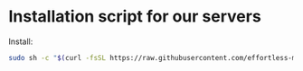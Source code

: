 # Installation script for our servers

Install:

```bash
sudo sh -c "$(curl -fsSL https://raw.githubusercontent.com/effortless-mgmt/server-setup/master/download-install.sh)"
```

